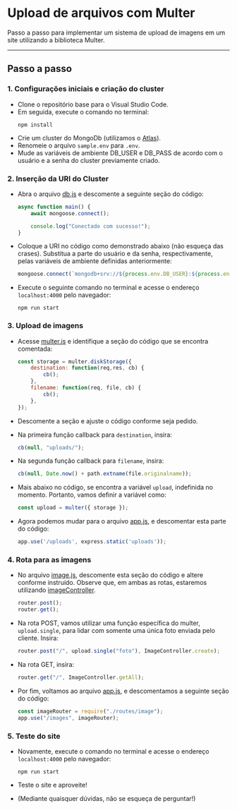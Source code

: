 # Upload de arquivos com Multer

Passo a passo para implementar um sistema de upload de imagens em um site utilizando a biblioteca Multer.

---

## Passo a passo

### 1. Configurações iniciais e criação do cluster

* Clone o repositório base para o Visual Studio Code.
* Em seguida, execute o comando no terminal:
    ```
    npm install
    ```
* Crie um cluster do MongoDb (utilizamos o [Atlas](https://www.freecodecamp.org/news/get-started-with-mongodb-atlas)).
* Renomeie o arquivo `sample.env` para `.env`.
* Mude as variáveis de ambiente DB_USER e DB_PASS de acordo com o usuário e a senha do cluster previamente criado.

### 2. Inserção da URI do Cluster

* Abra o arquivo [db.js](db.js) e descomente a seguinte seção do código:

    ```js
    async function main() {
        await mongoose.connect();

        console.log("Conectado com sucesso!");
    }
    ```

* Coloque a URI no código como demonstrado abaixo (não esqueça das crases). Substitua a parte do usuário e da senha, respectivamente, pelas variáveis de ambiente definidas anteriormente:

    ```js
    mongoose.connect(`mongodb+srv://${process.env.DB_USER}:${process.env.DB_PASS}resto da URI`)
    ```

* Execute o seguinte comando no terminal e acesse o endereço `localhost:4000` pelo navegador:

    ```
    npm run start
    ```

### 3. Upload de imagens

* Acesse [multer.js](config/multer.js) e identifique a seção do código que se encontra comentada:

    ```js
    const storage = multer.diskStorage({
        destination: function(req,res, cb) {
            cb();
        },                   
        filename: function(req, file, cb) {
            cb();
        },
    });
    ```

* Descomente a seção e ajuste o código conforme seja pedido.
* Na primeira função callback para `destination`, insira:

    ```js
    cb(null, "uploads/");
    ```

* Na segunda função callback para `filename`, insira:

    ```js
    cb(null, Date.now() + path.extname(file.originalname));
    ```

* Mais abaixo no código, se encontra a variável `upload`, indefinida no momento. Portanto, vamos definir a variável como:

    ```js
    const upload = multer({ storage });
    ```

* Agora podemos mudar para o arquivo [app.js](app.js), e descomentar esta parte do código:

    ```js
    app.use('/uploads', express.static('uploads'));
    ```

### 4. Rota para as imagens

* No arquivo [image.js](routes/image.js), descomente esta seção do código e altere conforme instruído. Observe que, em ambas as rotas, estaremos utilizando [imageController](controller/imageController.js).

    ```js
    router.post();
    router.get();
    ```

* Na rota POST, vamos utilizar uma função específica do multer, `upload.single`, para lidar com somente uma única foto enviada pelo cliente. Insira:

    ```js
    router.post("/", upload.single("foto"), ImageController.create);
    ```

* Na rota GET, insira:

    ```js
    router.get("/", ImageController.getAll);
    ```

* Por fim, voltamos ao arquivo [app.js](app.js), e descomentamos a seguinte seção do código:

    ```js
    const imageRouter = require("./routes/image");
    app.use("/images", imageRouter);
    ```

### 5. Teste do site

* Novamente, execute o comando no terminal e acesse o endereço `localhost:4000` pelo navegador:

    ```
    npm run start
    ```

* Teste o site e aproveite!
* (Mediante quaisquer dúvidas, não se esqueça de perguntar!)


